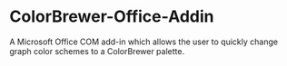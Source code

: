 # ColorBrewer-Office-Addin
A Microsoft Office COM add-in which allows the user to quickly change graph color schemes to a ColorBrewer palette.
